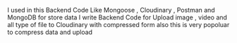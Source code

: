 I used in this Backend Code Like Mongoose , Cloudinary , Postman and MongoDB for store data
I write Backend Code for Upload image , video and all type of file to Cloudinary with compressed form also
this is very popoluar to compress data and upload 

